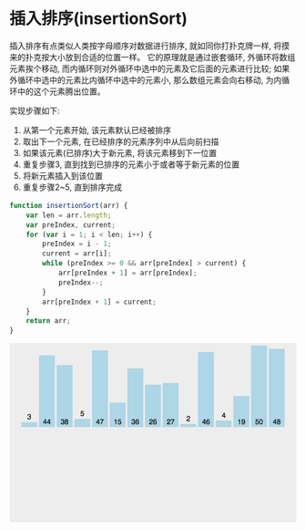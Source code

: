 # 插入排序(insertionSort)

插入排序有点类似人类按字母顺序对数据进行排序, 就如同你打扑克牌一样, 将摸来的扑克按大小放到合适的位置一样。 它的原理就是通过嵌套循环, 外循环将数组元素挨个移动, 而内循环则对外循环中选中的元素及它后面的元素进行比较; 如果外循环中选中的元素比内循环中选中的元素小, 那么数组元素会向右移动, 为内循环中的这个元素腾出位置。 

实现步骤如下:

1. 从第一个元素开始, 该元素默认已经被排序
2. 取出下一个元素, 在已经排序的元素序列中从后向前扫描
3. 如果该元素(已排序)大于新元素, 将该元素移到下一位置
4. 重复步骤3, 直到找到已排序的元素小于或者等于新元素的位置
5. 将新元素插入到该位置
6. 重复步骤2~5, 直到排序完成

```js
function insertionSort(arr) {
    var len = arr.length; 
    var preIndex, current; 
    for (var i = 1; i < len; i++) {
        preIndex = i - 1; 
        current = arr[i]; 
        while (preIndex >= 0 && arr[preIndex] > current) {
            arr[preIndex + 1] = arr[preIndex]; 
            preIndex--; 
        }
        arr[preIndex + 1] = current; 
    }
    return arr; 
}
```

![img](../../img/2019022201.gif)
